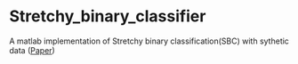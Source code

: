 # Stretchy_binary_classifier

A matlab implementation of Stretchy binary classification(SBC) with sythetic data    ([Paper](https://www.sciencedirect.com/science/article/abs/pii/S0893608017302290))
